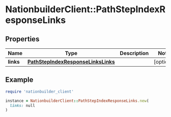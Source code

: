 # NationbuilderClient::PathStepIndexResponseLinks

## Properties

| Name | Type | Description | Notes |
| ---- | ---- | ----------- | ----- |
| **links** | [**PathStepIndexResponseLinksLinks**](PathStepIndexResponseLinksLinks.md) |  | [optional] |

## Example

```ruby
require 'nationbuilder_client'

instance = NationbuilderClient::PathStepIndexResponseLinks.new(
  links: null
)
```

